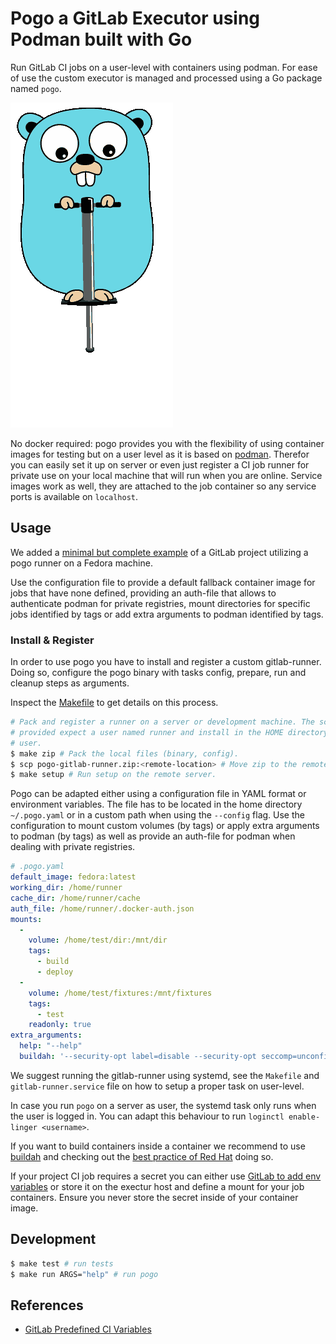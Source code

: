 
# Pogo a GitLab Executor using Podman built with Go

Run GitLab CI jobs on a user-level with containers using podman. For ease of
use the custom executor is managed and processed using a Go package named
`pogo`.

![](./pogo-24fps.gif)

No docker required: pogo provides you with the flexibility of using container
images for testing but on a user level as it is based on
[podman](https://podman.io/). Therefor you can easily set it up on server or
even just register a CI job runner for private use on your local machine that
will run when you are online. Service images work as well, they are attached to
the job container so any service ports is available on `localhost`.

## Usage

We added a [minimal but complete example](./example) of a GitLab project
utilizing a pogo runner on a Fedora machine.

Use the configuration file to provide a default fallback container image for
jobs that have none defined, providing an auth-file that allows to authenticate
podman for private registries, mount directories for specific jobs identified
by tags or add extra arguments to podman identified by tags.

### Install & Register

In order to use pogo you have to install and register a custom gitlab-runner.
Doing so, configure the pogo binary with tasks config, prepare, run and cleanup
steps as arguments.

Inspect the [Makefile](./Makefile) to get details on this process.

```sh
# Pack and register a runner on a server or development machine. The scripts
# provided expect a user named runner and install in the HOME directory of this
# user.
$ make zip # Pack the local files (binary, config).
$ scp pogo-gitlab-runner.zip:<remote-location> # Move zip to the remote server.
$ make setup # Run setup on the remote server.
```

Pogo can be adapted either using a configuration file in YAML format or
environment variables. The file has to be located in the home directory
`~/.pogo.yaml` or in a custom path when using the `--config` flag. Use the
configuration to mount custom volumes (by tags) or apply extra arguments to
podman (by tags) as well as provide an auth-file for podman when dealing with
private registries.

```yaml
# .pogo.yaml
default_image: fedora:latest
working_dir: /home/runner
cache_dir: /home/runner/cache
auth_file: /home/runner/.docker-auth.json
mounts:
  -
    volume: /home/test/dir:/mnt/dir
    tags:
      - build
      - deploy
  -
    volume: /home/test/fixtures:/mnt/fixtures
    tags:
      - test
    readonly: true
extra_arguments:
  help: "--help"
  buildah: '--security-opt label=disable --security-opt seccomp=unconfined --device /dev/fuse:rw'
```

We suggest running the gitlab-runner using systemd, see the `Makefile` and
`gitlab-runner.service` file on how to setup a proper task on user-level.

In case you run `pogo` on a server as user, the systemd task only runs
when the user is logged in. You can adapt this behaviour to run `loginctl
enable-linger <username>`.

If you want to build containers inside a container we recommend to use
[buildah](https://buildah.io/) and checking out the [best practice of Red
Hat](https://developers.redhat.com/blog/2019/08/14/best-practices-for-running-buildah-in-a-container)
doing so.

If your project CI job requires a secret you can either use [GitLab to add env
variables](https://docs.gitlab.com/ee/ci/variables/#add-a-cicd-variable-to-a-project)
or store it on the exectur host and define a mount for your job containers.
Ensure you never store the secret inside of your container image.

## Development

```sh
$ make test # run tests
$ make run ARGS="help" # run pogo
```

## References

- [GitLab Predefined CI Variables](https://docs.gitlab.com/ee/ci/variables/predefined_variables.html)
